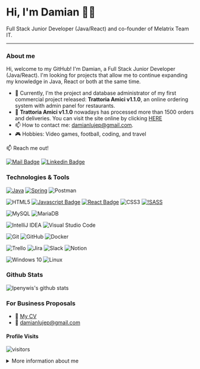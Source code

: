 # Hi, I'm Damian 👨‍💻
Full Stack Junior Developer (Java/React) and co-founder of Melatrix Team IT.

<hr/>

### About me
Hi, welcome to my GitHub! I'm Damian, a Full Stack Junior Developer (Java/React). 
I'm looking for projects that allow me to continue expanding my knowledge in Java, React or both at the same time. </br>

- 🔭 Currently, I'm the project and database administrator of my first commercial project released: **Trattoria Amici v1.1.0**, an online ordering system with admin panel for restaurants.
- 🍕 **Trattoria Amici v1.1.0** nowadays has processed more than 1500 orders and deliveries. You can visit the site online by clicking [HERE](https://www.trattoriaamici.pl)
- 📫 How to contact me: damianlujep@gmail.com.
- 🎮 Hobbies: Video games, football, coding, and travel

:mailbox: Reach me out!

[![Mail Badge](https://img.shields.io/badge/-damianlujep-c0392b?style=flat&labelColor=c0392b&logo=gmail&logoColor=white)](mailto:damianlujep@gmail.com)
[![Linkedin Badge](https://img.shields.io/badge/-damianlujep-0e76a8?style=flat&labelColor=0e76a8&logo=linkedin&logoColor=white)](https://www.linkedin.com/in/damian-luje/)

### Technologies & Tools

<!-- Backend -->
[![Java](https://img.shields.io/badge/java-%23ED8B00.svg?style=for-the-badge&logo=java&logoColor=white)](#)
[![Spring](https://img.shields.io/badge/spring-%236DB33F.svg?style=for-the-badge&logo=spring&logoColor=white)](#)
![Postman](https://img.shields.io/badge/Postman-FF6C37?style=for-the-badge&logo=postman&logoColor=red)
<!-- Frontend -->
![HTML5](https://img.shields.io/badge/html5-%23E34F26.svg?style=for-the-badge&logo=html5&logoColor=white)
[![Javascript Badge](https://img.shields.io/badge/-Javascript-F0DB4F?style=for-the-badge&labelColor=black&logo=javascript&logoColor=F0DB4F)](#)
[![React Badge](https://img.shields.io/badge/-React-61DBFB?style=for-the-badge&labelColor=black&logo=react&logoColor=61DBFB)](#)
![CSS3](https://img.shields.io/badge/css3-%231572B6.svg?style=for-the-badge&logo=css3&logoColor=white)
[![!SASS](https://img.shields.io/badge/SASS-hotpink.svg?style=for-the-badge&logo=SASS&logoColor=white)](#)
<!-- Databases -->
![MySQL](https://img.shields.io/badge/mysql-%2300f.svg?style=for-the-badge&logo=mysql&logoColor=white)
![MariaDB](https://img.shields.io/badge/MariaDB-003545?style=for-the-badge&logo=mariadb&logoColor=white)
<!-- IDEs -->
![IntelliJ IDEA](https://img.shields.io/badge/IntelliJIDEA-000000.svg?style=for-the-badge&logo=intellij-idea&logoColor=white)
![Visual Studio Code](https://img.shields.io/badge/VisualStudioCode-0078d7.svg?style=for-the-badge&logo=visual-studio-code&logoColor=white)
<!-- DevOps -->
![Git](https://img.shields.io/badge/git-%23F05033.svg?style=for-the-badge&logo=git&logoColor=white)
![GitHub](https://img.shields.io/badge/github-%23121011.svg?style=for-the-badge&logo=github&logoColor=white)
![Docker](https://img.shields.io/badge/docker-%230db7ed.svg?style=for-the-badge&logo=docker&logoColor=white)
<!-- Scrum -->
![Trello](https://img.shields.io/badge/Trello-%23026AA7.svg?style=for-the-badge&logo=Trello&logoColor=white)
![Jira](https://img.shields.io/badge/jira-%230A0FFF.svg?style=for-the-badge&logo=jira&logoColor=white)
![Slack](https://img.shields.io/badge/Slack-4A154B?style=for-the-badge&logo=slack&logoColor=white)
![Notion](https://img.shields.io/badge/Notion-%23000000.svg?style=for-the-badge&logo=notion&logoColor=white)
<!-- OS -->
![Windows 10](https://img.shields.io/badge/Windows-0078D6?style=for-the-badge&logo=windows&logoColor=white)
![Linux](https://img.shields.io/badge/Linux-FCC624?style=for-the-badge&logo=linux&logoColor=black)
<br />

### Github Stats

![Ipenywis's github stats](https://github-readme-stats.vercel.app/api?username=damianlujep&count_private=true&theme=tokyonight&hide=contribs)


### For Business Proposals
- :paperclip: [My CV](#)
- :email: damianlujep@gmail.com

#### Profile Visits

![visitors](https://visitor-badge.glitch.me/badge?page_id=damianlujep.damianlujep)

<details>
<summary>
  More information about me
</summary>


Originally from Ecuador 🇪🇨, currently living permanently in Poland 🇵🇱 for more than 7 years.</br>
Graduated as a Oil and Gas Engineer from AGH University of Technology, that helped me to start working on a web application for the Oil & Gas industry.</br>

####Languages:
* 🇪🇸 Spanish (mother tongue)
* 🇬🇧 English
* 🇵🇱 Polish

You can contact me in any of those languages.

</details>
